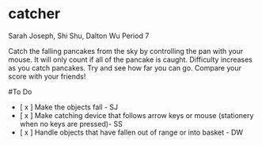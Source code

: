 # catcher<br>
Sarah Joseph, Shi Shu, Dalton Wu Period 7 <br>

Catch the falling pancakes from the sky by controlling the pan with your mouse. It will only count if all of the pancake is caught. Difficulty increases as you catch pancakes. Try and see how far you can go. Compare your score with your friends!




#To Do<br>
- [ x ] Make the objects fall - SJ<br>
- [ x ] Make catching device that follows arrow keys or mouse (stationery when no keys are pressed)- SS<br>
- [ x ] Handle objects that have fallen out of range or into basket - DW<br>
